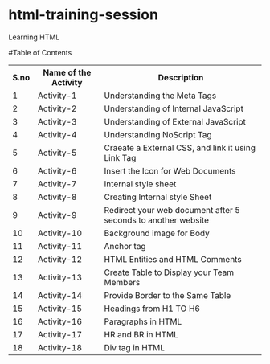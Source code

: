 # html-training-session
Learning HTML

#Table of Contents

<table>
  <tr>
    <th>S.no</th>
    <th>Name of the Activity</th>
      <th>Description</th>
    
  </tr>
  <tr>
    <td>1</td>
    <td>Activity-1</td>
    <td>Understanding the Meta Tags</td>
  </tr>
  <tr>
    <td>2</td>
    <td>Activity-2</td>
    <td>Understanding of Internal JavaScript</td>
  </tr>
  
  <tr>
    <td>3</td>
    <td>Activity-3</td>
    <td>Understanding of External JavaScript</td>
  </tr>
  <tr>
    <td>4</td>
    <td>Activity-4</td>
    <td>Understanding NoScript Tag</td>

  </tr>
  <tr>
    <td>5</td>
    <td>Activity-5</td>
    <td>Craeate a External CSS, and link it using Link Tag</td>
  </tr>
    <tr>
   <td>6</td>
    <td>Activity-6</td>
    <td>Insert the Icon for Web Documents</td>
  </tr>
   <tr>
<td>7</td>
    <td>Activity-7</td>
    <td>Internal style sheet</td>
  </tr>
   <tr>
  <td>8</td>
    <td>Activity-8</td>

<td>Creating Internal style Sheet</td>
  </tr>
<tr>
   <td>9</td>
    <td>Activity-9</td>
    <td>Redirect your web document after 5 seconds to another website</td>
  </tr>
  <tr>
   <td>10</td>
    <td>Activity-10</td>
    <td>Background image for Body</td>
  </tr>
  <tr>
   <td>11</td>
    <td>Activity-11</td>
    <td>Anchor tag</td>
  </tr>
  <tr>
   <td>12</td>
    <td>Activity-12</td>
    <td>HTML Entities and HTML Comments</td>
  </tr>
  <tr>
   <td>13</td>
    <td>Activity-13</td>
    <td>Create Table to Display your Team Members</td>
  </tr>
  <tr>
   <td>14</td>
    <td>Activity-14</td>
    <td>Provide Border to the Same Table </td>
  </tr>
  <tr>
   <td>15</td>
    <td>Activity-15</td>
    <td>Headings from H1 TO H6</td>
  </tr>
  <tr>
   <td>16</td>
    <td>Activity-16</td>
    <td>Paragraphs in HTML</td>
  </tr>
  <tr>
   <td>17</td>
    <td>Activity-17</td>
    <td>HR and BR in HTML</td>
  </tr>
  <tr>
   <td>18</td>
    <td>Activity-18</td>
    <td>Div tag in HTML</td>
  </tr>
  </tr>
</table>
